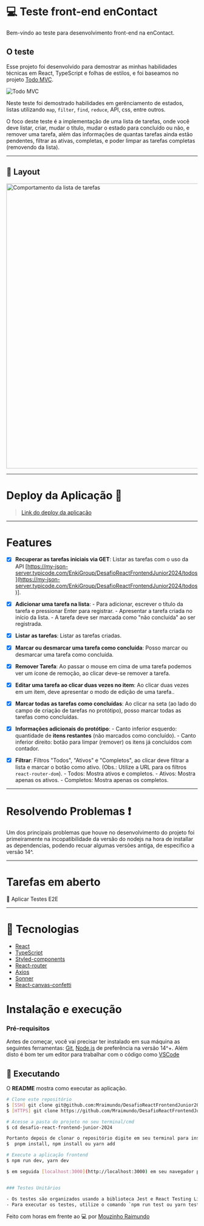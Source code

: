 # 💻 Teste front-end enContact

Bem-vindo ao teste para desenvolvimento front-end na enContact.

## O teste

Esse projeto foi desenvolvido para demostrar as minhas habilidades técnicas em React, TypeScript e folhas de estilos, e foi baseamos no projeto [Todo MVC](https://todomvc.com).

![Todo MVC](data/todos.png "Todo MVC")

Neste teste foi demostrado habilidades em gerênciamento de estados, listas utilizando `map`, `filter`, `find`, `reduce`, API, css, entre outros.

O foco deste teste é a implementação de uma lista de tarefas, onde você deve listar, criar, mudar o título, mudar o estado para concluído ou não, e remover uma tarefa, além das informações de quantas tarefas ainda estão pendentes, filtrar as ativas, completas, e poder limpar as tarefas completas (removendo da lista).

<hr/>

## 🎨 Layout
<img src="data/todos.gif" alt="Comportamento da lista de tarefas" width="750">

<hr/>

# Deploy da Aplicação :dash:

>  <a href="https://desafio-react-frontend-junior.vercel.app/" target='_blank'>Link do deploy da aplicação<a/>

<hr/>

# Features

- [x] **Recuperar as tarefas iniciais via GET**: Listar as tarefas com o uso da API [https://my-json-server.typicode.com/EnkiGroup/DesafioReactFrontendJunior2024/todos](https://my-json-server.typicode.com/EnkiGroup/DesafioReactFrontendJunior2024/todos)].

- [x] **Adicionar uma tarefa na lista**: 
      - Para adicionar, escrever o título da tarefa e pressionar Enter para registrar.
      - Apresentar a tarefa criada no início da lista.
      - A tarefa deve ser marcada como "não concluída" ao ser registrada.

- [x] **Listar as tarefas**: Listar as tarefas criadas.

- [x] **Marcar ou desmarcar uma tarefa como concluída**: Posso marcar ou desmarcar uma tarefa como concluída.

- [x] **Remover Tarefa**: Ao passar o mouse em cima de uma tarefa podemos ver um ícone de remoção, ao clicar deve-se remover a tarefa.

- [x] **Editar uma tarefa ao clicar duas vezes no item**: Ao clicar duas vezes em um item, deve apresentar o modo de edição de uma tarefa..

- [x] **Marcar todas as tarefas como concluídas**: Ao clicar na seta (ao lado do campo de criação de tarefas no protótipo), posso marcar todas as tarefas como concluídas.

- [x] **Informações adicionais do protótipo**:
      - Canto inferior esquerdo: quantidade de **itens restantes** (não marcados como concluído).
      - Canto inferior direito: botão para limpar (remover) os itens já concluídos com contador.
      
- [x] **Filtrar**: Filtros "Todos", "Ativos" e "Completos", ao clicar deve filtrar a lista e marcar o botão como ativo. (Obs.: Utilize a URL para os filtros `react-router-dom`).
      - Todos: Mostra ativos e completos.
      - Ativos: Mostra apenas os ativos.
      - Completos: Mostra apenas os completos.

<hr/>
 
# Resolvendo Problemas :exclamation:

Um dos principais problemas que houve no desenvolvimento do projeto foi primeiramente na incopatibilidade da versão do nodejs na hora de installar as dependencias, podendo recuar algumas versões antiga, de especifico a versão 14^. 

<hr/>

# Tarefas em aberto

:memo: Aplicar Testes E2E


<hr/>

# :rocket: Tecnologias

-  [React](https://react.dev/learn)
-  [TypeScript](https://www.typescriptlang.org/)
-  [Styled-components](https://styled-components.com/docs/basics#getting-started)
-  [React-router](https://v5.reactrouter.com/web/guides/quick-start)
-  [Axios](https://github.com/axios/axios)
-  [Sonner](https://sonner.emilkowal.ski/getting-started)
-  [React-canvas-confetti](https://www.npmjs.com/package/react-canvas-confetti)

#  Instalação e execução


### Pré-requisitos

Antes de começar, você vai precisar ter instalado em sua máquina as seguintes ferramentas:
[Git](https://git-scm.com), [Node.js](https://nodejs.org/en/) de preferência na versão 14^+. 
Além disto é bom ter um editor para trabalhar com o código como [VSCode](https://code.visualstudio.com/)

## :notebook: Executando

O **README** mostra como executar as aplicação.

```bash
# Clone este repositório
$ [SSH] git clone git@github.com:Mraimundo/DesafioReactFrontendJunior2024.git
$ [HTTPS] git clone https://github.com/Mraimundo/DesafioReactFrontendJunior2024.git

# Acesse a pasta do projeto no seu terminal/cmd
$ cd desafio-react-frontend-junior-2024

Portanto depois de clonar o repositório digite em seu terminal para instalar as dependências:
$  pnpm install, npm install ou yarn add

# Execute a aplicação frontend
$ npm run dev, yarn dev

$ em seguida [localhost:3000](http://localhost:3000) em seu navegador para visualizar o aplicativo.


### Testes Unitários

- Os testes são organizados usando a biblioteca Jest e React Testing Library.
- Para executar os testes, utilize o comando `npm run test ou yarn test`.

```

Feito com horas em frente ao :computer: por [Mouzinho Raimundo](https://www.linkedin.com/in/mouzinho-raimundo/)
